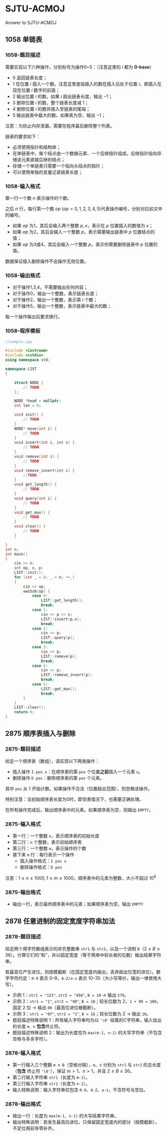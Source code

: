 # SJTU-ACMOJ

Answer to SJTU-ACMOJ

## 1058 单链表

### 1058-题目描述

需要实现以下六种操作，分别标号为操作0~5：（注意这里的 $i$ 都为 **0-base**）

- 0 返回链表长度；
- 1 在位置 $i$ 插入一个数。注意这里是指插入的数在插入后处于位置 $i$，即插入在现在位置 $i$ 数字的前面；
- 2 输出位置 $i$ 的数。如果 $i$ 超出链表长度，输出 $-1$；
- 3 删除位置 $i$ 的数，整个链表长度减 $1$；
- 4 删除位置 $i$ 的数并插入至链表的尾端；
- 5 输出链表中最大的数。如果表为空，输出 $-1$；

注意：为防止内存泄漏，需要在程序最后删除整个列表。

链表的要求如下：

- 必须使用指针和结构体；
- 在单链表中，每个结点由一个数据元素、一个后继指针组成，后继指针指向存储该元素直接后继的结点；
- 存储一个单链表只需要一个指向头结点的指针；
- 可以使用单独的变量记录链表长度；

### 1058-输入格式

第一行一个数 $n$ 表示操作的个数。

之后 $n$ 行，每行第一个数 $op$ ($op=0,1,2,3,4,5$)代表操作编号，分别对应前文中的编号。

- 如果 $op$ 为1，其后会输入两个整数 $p,x$，表示在 $p$ 位置插入的数值为 $x$；
- 如果 $op$ 为2，其后会输入一个整数 $p$，表示需要输出链表中 $p$ 位置结点的值；
- 如果 $op$ 为3或4，其后会输入一个整数 $p$，表示你需要删除链表中 $p$ 位置的值。

数据保证插入删除操作不会操作无效位置。

### 1058-输出格式

- 对于操作1,3,4，不需要输出任何内容；
- 对于操作0，输出一个整数，表示链表长度；
- 对于操作2，输出一个整数，表示第 $i$ 个数；
- 对于操作5，输出一个整数，表示链表中最大的数；

每一个操作输出后要求换行。

### 1058-程序模板

```cpp
//sample.cpp

#include <iostream>
#include <cstdio>
using namespace std;

namespace LIST
{

    struct NODE {
        // TODO
    };

    NODE *head = nullptr;
    int len = 0;

    void init() {
        // TODO
    }
    NODE* move(int i) {
        // TODO
    }
    void insert(int i, int x) {
        // TODO
    }
    void remove(int i) {
        // TODO
    }
    void remove_insert(int i) {
        //TODO
    }
    void get_length() {
        // TODO
    }
    void query(int i) {
        // TODO
    }
    void get_max() {
        // TODO
    }
    void clear() {
        // TODO
    }

}
int n;
int main()
{
    cin >> n;
    int op, x, p;
    LIST::init();
    for (int _ = 0; _ < n; ++_)
    {
        cin >> op;
        switch(op) {
            case 0:
                LIST::get_length();
                break;
            case 1:
                cin >> p >> x;
                LIST::insert(p,x);
                break;
            case 2:
                cin >> p;
                LIST::query(p);
                break;
            case 3:
                cin >> p;
                LIST::remove(p);
                break;
            case 4:
                cin >> p;
                LIST::remove_insert(p);
                break;
            case 5:
                LIST::get_max();
                break;
        }
    }
    LIST::clear();
    return 0;
}
```

## 2875 顺序表插入与删除

### 2875-题目描述

给定一个顺序表（数组），请实现以下两类操作：

- 插入操作 `I pos x`：在顺序表的第 `pos` 个位置**之前**插入一个元素 `x`。
- 删除操作 `D pos`：删除顺序表的第 `pos` 个元素。

其中 `pos` 从 $1$ 开始计数。如果操作不合法（位置超出范围），则忽略该操作。

特别注意：当初始顺序表长度为0时，即空表情况下，也需要正确处理。

在所有操作完成后，输出顺序表中的元素。如果顺序表为空，则输出 `EMPTY`。

### 2875-输入格式

- 第一行：一个整数 `n`，表示顺序表的初始长度
- 第二行：`n` 个整数，表示初始顺序表
- 第三行：一个整数 `m`，表示操作的个数
- 接下来 `m` 行：每行表示一个操作
  - 插入操作格式：`I pos x`
  - 删除操作格式：`D pos`

注意：$1 ≤ n ≤ 1000, 1 ≤ m ≤ 1000$，顺序表中的元素为整数，大小不超过 $10^6$

### 2875-输出格式

- 输出一行，表示最终顺序表中的元素；如果顺序表为空，输出 `EMPTY`

## 2878 任意进制的固定宽度字符串加法

### 2878-题目描述

给定两个用字符数组表示的非负整数串 `str1` 与 `str2`，以及一个进制 `B`（$2 ≤ B ≤ 36$）。计算它们的“和”，并以固定宽度（等于两串中较长者的位数）输出结果字符串。

若最高位产生进位，则按模截断（在固定宽度内输出，丢弃超出位宽的进位）。数字字符约定：`0-9` 表示 $0–9$，`A-Z/a-z` 表示 $10–35$（大小写等价，输出一律使用大写）。

- 示例 1：`str1 = "123"`, `str2 = "456"`, `B = 10` → 输出 `579`。
- 示例 2：`str1 = "1"`, `str2 = "99"`, `B = 10`；较长位数为 $2$，`1 + 99 = 100`，固定 $2$ 位 → 输出 `00`（最高位进位被截断）。
- 示例 3：`str1 = "0f"`, `str2 = "1"`, `B = 16`；较长位数为 $2$ → 输出 `10`。
- 题目描述特殊说明 1：所有输入字符串均为以 `'\0'` 结尾的C字符串，输入给出的长度 `m、n` **包含**终止符。
- 题目描述特殊说明 2：输出为长度恰为 `max(m-1, n-1)` 的大写字符串（不包含空格与多余字符）。

### 2878-输入格式

- 第一行输入三个整数 `m n B`（空格分隔），`m`、`n` 分别为 `str1` 与 `str2` 的总长度（**包含** 终止符 `'\0'`），保证 $m > 1$、$n > 1$，并且 $2 ≤ B ≤ 36$。
- 第二行输入字符串 `str1`（长度为 `m-1`）。
- 第三行输入字符串 `str2`（长度为 `n-1`）。
- 输入特殊说明：输入字符串仅包含 `0-9`、`A-Z`、`a-z`，不含符号与空白。

### 2878-输出格式

- 输出一行：长度为 `max(m-1, n-1)` 的大写结果字符串。
- 输出特殊说明：若发生最高位进位，只保留固定宽度内的部分（按模截断），不足位用前导零补齐。
